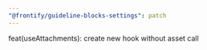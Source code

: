 ```yaml
---
"@frontify/guideline-blocks-settings": patch
---
```


feat(useAttachments): create new hook without asset call
